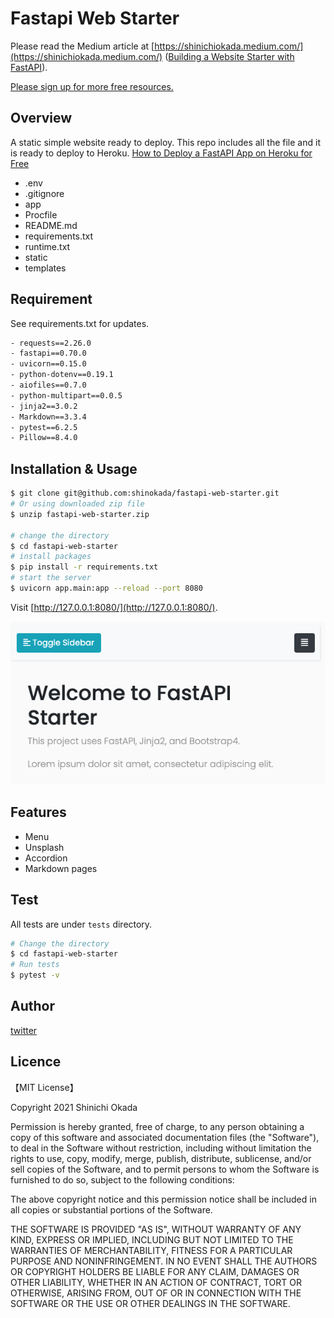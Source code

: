 # Fastapi Web Starter

Please read the Medium article at [https://shinichiokada.medium.com/](https://shinichiokada.medium.com/) ([Building a Website Starter with FastAPI](https://levelup.gitconnected.com/building-a-website-starter-with-fastapi-92d077092864)).

[Please sign up for more free resources.](https://mailchi.mp/ae9891ba897a/codewithshin)

## Overview

A static simple website ready to deploy.
This repo includes all the file and it is ready to deploy to Heroku.
[How to Deploy a FastAPI App on Heroku for Free](https://towardsdatascience.com/how-to-deploy-your-fastapi-app-on-heroku-for-free-8d4271a4ab9)

- .env
- .gitignore
- app
- Procfile
- README.md
- requirements.txt
- runtime.txt
- static
- templates

## Requirement

See requirements.txt for updates.

```sh
- requests==2.26.0
- fastapi==0.70.0
- uvicorn==0.15.0
- python-dotenv==0.19.1
- aiofiles==0.7.0
- python-multipart==0.0.5
- jinja2==3.0.2
- Markdown==3.3.4
- pytest==6.2.5
- Pillow==8.4.0
```

## Installation & Usage

```bash
$ git clone git@github.com:shinokada/fastapi-web-starter.git
# Or using downloaded zip file 
$ unzip fastapi-web-starter.zip

# change the directory
$ cd fastapi-web-starter
# install packages
$ pip install -r requirements.txt
# start the server
$ uvicorn app.main:app --reload --port 8080
```

Visit [http://127.0.0.1:8080/](http://127.0.0.1:8080/).

![Starting](./images/image-1.png)

## Features

- Menu
- Unsplash
- Accordion
- Markdown pages

## Test

All tests are under `tests` directory.

```bash
# Change the directory
$ cd fastapi-web-starter
# Run tests
$ pytest -v
```

## Author

[twitter](https://twitter.com/shinokada)

## Licence

【MIT License】

Copyright 2021 Shinichi Okada

Permission is hereby granted, free of charge, to any person obtaining a copy of this software and associated documentation files (the "Software"), to deal in the Software without restriction, including without limitation the rights to use, copy, modify, merge, publish, distribute, sublicense, and/or sell copies of the Software, and to permit persons to whom the Software is furnished to do so, subject to the following conditions:

The above copyright notice and this permission notice shall be included in all copies or substantial portions of the Software.

THE SOFTWARE IS PROVIDED "AS IS", WITHOUT WARRANTY OF ANY KIND, EXPRESS OR IMPLIED, INCLUDING BUT NOT LIMITED TO THE WARRANTIES OF MERCHANTABILITY, FITNESS FOR A PARTICULAR PURPOSE AND NONINFRINGEMENT. IN NO EVENT SHALL THE AUTHORS OR COPYRIGHT HOLDERS BE LIABLE FOR ANY CLAIM, DAMAGES OR OTHER LIABILITY, WHETHER IN AN ACTION OF CONTRACT, TORT OR OTHERWISE, ARISING FROM, OUT OF OR IN CONNECTION WITH THE SOFTWARE OR THE USE OR OTHER DEALINGS IN THE SOFTWARE.
